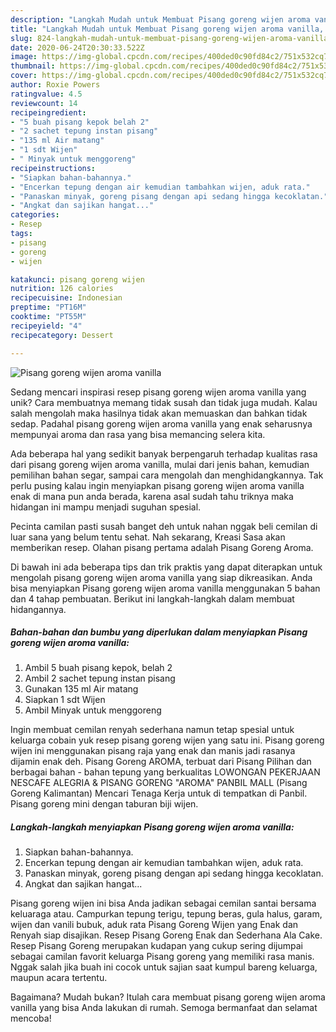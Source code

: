 ```yaml
---
description: "Langkah Mudah untuk Membuat Pisang goreng wijen aroma vanilla, Bisa Manjain Lidah"
title: "Langkah Mudah untuk Membuat Pisang goreng wijen aroma vanilla, Bisa Manjain Lidah"
slug: 824-langkah-mudah-untuk-membuat-pisang-goreng-wijen-aroma-vanilla-bisa-manjain-lidah
date: 2020-06-24T20:30:33.522Z
image: https://img-global.cpcdn.com/recipes/400ded0c90fd84c2/751x532cq70/pisang-goreng-wijen-aroma-vanilla-foto-resep-utama.jpg
thumbnail: https://img-global.cpcdn.com/recipes/400ded0c90fd84c2/751x532cq70/pisang-goreng-wijen-aroma-vanilla-foto-resep-utama.jpg
cover: https://img-global.cpcdn.com/recipes/400ded0c90fd84c2/751x532cq70/pisang-goreng-wijen-aroma-vanilla-foto-resep-utama.jpg
author: Roxie Powers
ratingvalue: 4.5
reviewcount: 14
recipeingredient:
- "5 buah pisang kepok belah 2"
- "2 sachet tepung instan pisang"
- "135 ml Air matang"
- "1 sdt Wijen"
- " Minyak untuk menggoreng"
recipeinstructions:
- "Siapkan bahan-bahannya."
- "Encerkan tepung dengan air kemudian tambahkan wijen, aduk rata."
- "Panaskan minyak, goreng pisang dengan api sedang hingga kecoklatan."
- "Angkat dan sajikan hangat..."
categories:
- Resep
tags:
- pisang
- goreng
- wijen

katakunci: pisang goreng wijen 
nutrition: 126 calories
recipecuisine: Indonesian
preptime: "PT16M"
cooktime: "PT55M"
recipeyield: "4"
recipecategory: Dessert

---
```



![Pisang goreng wijen aroma vanilla](https://img-global.cpcdn.com/recipes/400ded0c90fd84c2/751x532cq70/pisang-goreng-wijen-aroma-vanilla-foto-resep-utama.jpg)

Sedang mencari inspirasi resep pisang goreng wijen aroma vanilla yang unik? Cara membuatnya memang tidak susah dan tidak juga mudah. Kalau salah mengolah maka hasilnya tidak akan memuaskan dan bahkan tidak sedap. Padahal pisang goreng wijen aroma vanilla yang enak seharusnya mempunyai aroma dan rasa yang bisa memancing selera kita.

Ada beberapa hal yang sedikit banyak berpengaruh terhadap kualitas rasa dari pisang goreng wijen aroma vanilla, mulai dari jenis bahan, kemudian pemilihan bahan segar, sampai cara mengolah dan menghidangkannya. Tak perlu pusing kalau ingin menyiapkan pisang goreng wijen aroma vanilla enak di mana pun anda berada, karena asal sudah tahu triknya maka hidangan ini mampu menjadi suguhan spesial.

Pecinta camilan pasti susah banget deh untuk nahan nggak beli cemilan di luar sana yang belum tentu sehat. Nah sekarang, Kreasi Sasa akan memberikan resep. Olahan pisang pertama adalah Pisang Goreng Aroma.


Di bawah ini ada beberapa tips dan trik praktis yang dapat diterapkan untuk mengolah pisang goreng wijen aroma vanilla yang siap dikreasikan. Anda bisa menyiapkan Pisang goreng wijen aroma vanilla menggunakan 5 bahan dan 4 tahap pembuatan. Berikut ini langkah-langkah dalam membuat hidangannya.

<!--inarticleads1-->

##### Bahan-bahan dan bumbu yang diperlukan dalam menyiapkan Pisang goreng wijen aroma vanilla:

1. Ambil 5 buah pisang kepok, belah 2
1. Ambil 2 sachet tepung instan pisang
1. Gunakan 135 ml Air matang
1. Siapkan 1 sdt Wijen
1. Ambil  Minyak untuk menggoreng


Ingin membuat cemilan renyah sederhana namun tetap spesial untuk keluarga cobain yuk resep pisang goreng wijen yang satu ini. Pisang goreng wijen ini menggunakan pisang raja yang enak dan manis jadi rasanya dijamin enak deh. Pisang Goreng AROMA, terbuat dari Pisang Pilihan dan berbagai bahan - bahan tepung yang berkualitas LOWONGAN PEKERJAAN NESCAFE ALEGRIA &amp; PISANG GORENG &#34;AROMA&#34; PANBIL MALL (Pisang Goreng Kalimantan) Mencari Tenaga Kerja untuk di tempatkan di Panbil. Pisang goreng mini dengan taburan biji wijen. 

<!--inarticleads2-->

##### Langkah-langkah menyiapkan Pisang goreng wijen aroma vanilla:

1. Siapkan bahan-bahannya.
1. Encerkan tepung dengan air kemudian tambahkan wijen, aduk rata.
1. Panaskan minyak, goreng pisang dengan api sedang hingga kecoklatan.
1. Angkat dan sajikan hangat...


Pisang goreng wijen ini bisa Anda jadikan sebagai cemilan santai bersama keluaraga atau. Campurkan tepung terigu, tepung beras, gula halus, garam, wijen dan vanili bubuk, aduk rata Pisang Goreng Wijen yang Enak dan Renyah siap disajikan. Resep Pisang Goreng Enak dan Sederhana Ala Cake. Resep Pisang Goreng merupakan kudapan yang cukup sering dijumpai sebagai camilan favorit keluarga Pisang goreng yang memiliki rasa manis. Nggak salah jika buah ini cocok untuk sajian saat kumpul bareng keluarga, maupun acara tertentu. 

Bagaimana? Mudah bukan? Itulah cara membuat pisang goreng wijen aroma vanilla yang bisa Anda lakukan di rumah. Semoga bermanfaat dan selamat mencoba!
